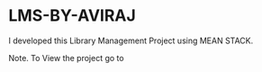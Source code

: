 # LMS-BY-AVIRAJ
I developed this Library Management Project using MEAN STACK.

Note. 
To View the project go to 

